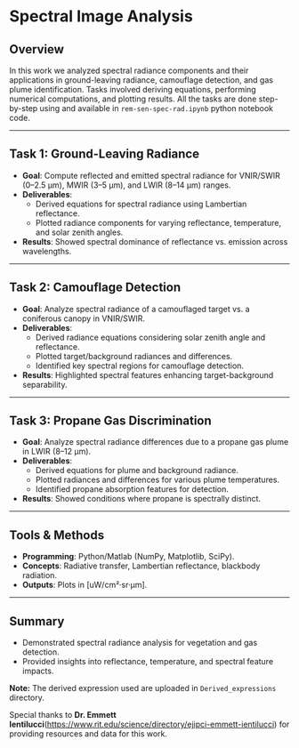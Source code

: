 
# Spectral Image Analysis

## Overview
In this work we analyzed spectral radiance components and their applications in ground-leaving radiance, camouflage detection, and gas plume identification. Tasks involved deriving equations, performing numerical computations, and plotting results. All the tasks are done step-by-step using and available in `rem-sen-spec-rad.ipynb` python notebook code.

---

## Task 1: Ground-Leaving Radiance
- **Goal**: Compute reflected and emitted spectral radiance for VNIR/SWIR (0–2.5 μm), MWIR (3–5 μm), and LWIR (8–14 μm) ranges.
- **Deliverables**:
  - Derived equations for spectral radiance using Lambertian reflectance.
  - Plotted radiance components for varying reflectance, temperature, and solar zenith angles.
- **Results**: Showed spectral dominance of reflectance vs. emission across wavelengths.

---

## Task 2: Camouflage Detection
- **Goal**: Analyze spectral radiance of a camouflaged target vs. a coniferous canopy in VNIR/SWIR.
- **Deliverables**:
  - Derived radiance equations considering solar zenith angle and reflectance.
  - Plotted target/background radiances and differences.
  - Identified key spectral regions for camouflage detection.
- **Results**: Highlighted spectral features enhancing target-background separability.

---

## Task 3: Propane Gas Discrimination
- **Goal**: Analyze spectral radiance differences due to a propane gas plume in LWIR (8–12 μm).
- **Deliverables**:
  - Derived equations for plume and background radiance.
  - Plotted radiances and differences for various plume temperatures.
  - Identified propane absorption features for detection.
- **Results**: Showed conditions where propane is spectrally distinct.

---

## Tools & Methods
- **Programming**: Python/Matlab (NumPy, Matplotlib, SciPy).
- **Concepts**: Radiative transfer, Lambertian reflectance, blackbody radiation.
- **Outputs**: Plots in [uW/cm²·sr·μm].

---

## Summary
- Demonstrated spectral radiance analysis for vegetation and gas detection.
- Provided insights into reflectance, temperature, and spectral feature impacts.

**Note:** The derived expression used are uploaded in `Derived_expressions` directory.

Special thanks to **Dr. Emmett Ientilucci**(https://www.rit.edu/science/directory/ejipci-emmett-ientilucci) for providing resources and data for this work.

